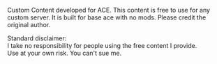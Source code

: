 Custom Content developed for ACE.
This content is free to use for any custom server.   It is built for base ace with no mods.
Please credit the original author.


Standard disclaimer:  
I take no responsibility for people using the free content I provide.   
Use at your own risk.
You can't sue me.
